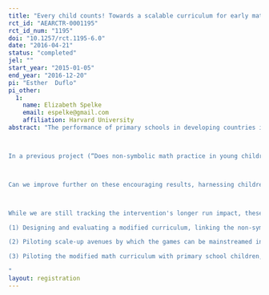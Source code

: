 ```yaml
---
title: "Every child counts! Towards a scalable curriculum for early mathematics. "
rct_id: "AEARCTR-0001195"
rct_id_num: "1195"
doi: "10.1257/rct.1195-6.0"
date: "2016-04-21"
status: "completed"
jel: ""
start_year: "2015-01-05"
end_year: "2016-12-20"
pi: "Esther  Duflo"
pi_other:
  1:
    name: Elizabeth Spelke
    email: espelke@gmail.com
    affiliation: Harvard University
abstract: "The performance of primary schools in developing countries is weak, especially for the poor.  This can be partly attributed to initial differences, which are later magnified by the school system (Banerjee & Duflo, 2011). The massive expansion in school attendance in developing countries has not been matched by increases in school achievement for the poor. In India, 75% of children in grade five cannot perform simple arithmetic and 53% cannot read a grade-two level paragraph (ASER: Pratham, 2013). Because poor children have especially weak preparation for school but strong non-symbolic numerical and geometrical abilities (Spelke, 2011), preschool is a promising time to intervene, with little established curricula. Yet, there is little evidence on effective school-readiness curricula for poor children. Another window of opportunity is the early grades of primary school where laboratory experiments show synergistic effects between school math learning and activities that exercise early numerical abilities (Hyde et al., 2014). There is tremendous interest in the government of India to engage with that level.

In a previous project (“Does non-symbolic math practice in young children improve symbolic mathematics ability later in life? (A pilot study)”, COUHES #1212005420) funded by UBS Optimus Foundation, we developed and evaluated with a RCT run in over 200 preschools in the slums of New Delhi) game-based preschool curriculum designed to enhance children's core numerical and geometric abilities. The short run impact of the curriculum was extremely encouraging: A summary measure of mathematical ability increased by 0.23 standard deviations. Therefore we see that it is possible to significantly enhance preschool non-symbolic math skills in realistic field conditions through games inspired by research in psychology.  We also detected improvements in spatial and numerical language.  In contrast, children showed no gains in symbolic arithmetic abilities in the short run, perhaps because their formal education had not yet begun. 

Can we improve further on these encouraging results, harnessing children’s innate capacities at the foundations of mathematics to give preschool children the skills and confidence to succeed in school? Can we extend our curriculum to enhance children's math learning in primary school?  Finally, can we make our interventions “robust” enough to be implemented at scale in pre-schools and in the early grades of primary education?

While we are still tracking the intervention's longer run impact, these promising results encourage us to think about potential improvements to the curriculum to amplify its effectiveness, changes in its implementation so that the program can be scaled up, and expansion of its reach to enhance children's math learning in primary school. These aims motivate work in three directions: 
(1) Designing and evaluating a modified curriculum, linking the non-symbolic games to the symbol systems of elementary school mathematics.  A new RCT would test its effectiveness against both the original games and Pratham's standard preschool curriculum.
(2) Piloting scale-up avenues by which the games can be mainstreamed in Pratham preschools, in government child care centers, and in other settings.  
(3) Piloting the modified math curriculum with primary school children, with the aim of preparing for a new RCT. 
"
layout: registration
---
```


